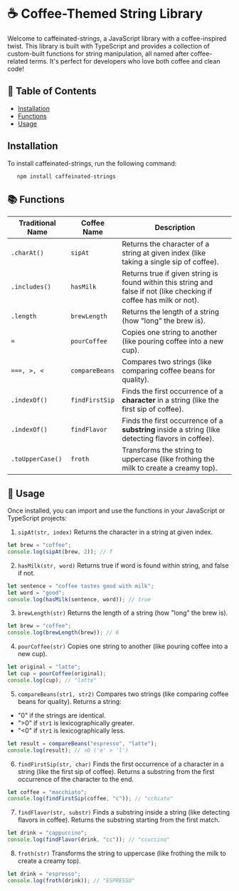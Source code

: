 # ☕ Coffee-Themed String Library

Welcome to caffeinated-strings, a JavaScript library with a coffee-inspired twist. This library is built with TypeScript and provides a collection of custom-built functions for string manipulation, all named after coffee-related terms. It's perfect for developers who love both coffee and clean code!

## 📖 Table of Contents

- [Installation](#installation)
- [Functions](#functions)
- [Usage](#usage)

## Installation

To install caffeinated-strings, run the following command:

```bash
   npm install caffeinated-strings
```

## 📚 Functions

| Traditional Name | Coffee Name    | Description                                                                                                          |
| ---------------- | -------------- | -------------------------------------------------------------------------------------------------------------------- |
| `.charAt()`      | `sipAt`        | Returns the character of a string at given index (like taking a single sip of coffee).                               |
| `.includes()`    | `hasMilk`      | Returns true if given string is found within this string and false if not (like checking if coffee has milk or not). |
| `.length`        | `brewLength`   | Returns the length of a string (how "long" the brew is).                                                             |
| `=`              | `pourCoffee`   | Copies one string to another (like pouring coffee into a new cup).                                                   |
| `===, >, <`      | `compareBeans` | Compares two strings (like comparing coffee beans for quality).                                                      |
| `.indexOf()`     | `findFirstSip` | Finds the first occurrence of a **character** in a string (like the first sip of coffee).                            |
| `.indexOf()`     | `findFlavor`   | Finds the first occurrence of a **substring** inside a string (like detecting flavors in coffee).                    |
| `.toUpperCase()` | `froth`        | Transforms the string to uppercase (like frothing the milk to create a creamy top).                                  |

## 🔧 Usage

Once installed, you can import and use the functions in your JavaScript or TypeScript projects:

1. `sipAt(str, index)`
   Returns the character in a string at given index.

```js
let brew = "coffee";
console.log(sipAt(brew, 2)); // f
```

2. `hasMilk(str, word)`
   Returns true if word is found within string, and false if not.

```js
let sentence = "coffee tastes good with milk";
let word = "good";
console.log(hasMilk(sentence, word)); // true
```

3. `brewLength(str)`
   Returns the length of a string (how "long" the brew is).

```js
let brew = "coffee";
console.log(brewLength(brew)); // 6
```

4. `pourCoffee(str)`
   Copies one string to another (like pouring coffee into a new cup).

```js
let original = "latte";
let cup = pourCoffee(original);
console.log(cup); // "latte"
```

5. `compareBeans(str1, str2)`
   Compares two strings (like comparing coffee beans for quality). Returns a string:

- "0" if the strings are identical.
- ">0" if `str1` is lexicographically greater.
- "<0" if `str1` is lexicographically less.

```js
let result = compareBeans("espresso", "latte");
console.log(result); // >0 ('e' > 'l')
```

6. `findFirstSip(str, char)`
   Finds the first occurrence of a character in a string (like the first sip of coffee). Returns a substring from the first occurrence of the character to the end.

```js
let coffee = "macchiato";
console.log(findFirstSip(coffee, "c")); // "cchiato"
```

7. `findFlavor(str, substr)`
   Finds a substring inside a string (like detecting flavors in coffee). Returns the substring starting from the first match.

```js
let drink = "cappuccino";
console.log(findFlavor(drink, "cc")); // "ccuccino"
```

8. `froth(str)`
   Transforms the string to uppercase (like frothing the milk to create a creamy top).

```js
let drink = "espresso";
console.log(froth(drink)); // "ESPRESSO"
```
